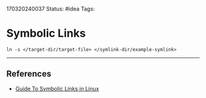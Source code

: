 170320240037
Status: #idea
Tags: 

# Symbolic Links

``` 
ln -s </target-dir/target-file> </symlink-dir/example-symlink>
```



___
## References

- [Guide To Symbolic Links in Linux](https://www.linode.com/docs/guides/linux-symlinks/)
